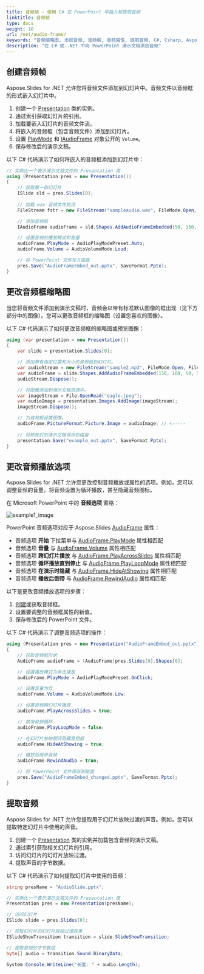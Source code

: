 ```yaml
---
title: 音频帧 - 使用 C# 在 PowerPoint 中插入和提取音频
linktitle: 音频帧
type: docs
weight: 10
url: /net/audio-frame/
keywords: "音频缩略图, 添加音频, 音频框, 音频属性, 提取音频, C#, Csharp, Aspose.Slides for .NET"
description: "在 C# 或 .NET 中向 PowerPoint 演示文稿添加音频"
---
```


## **创建音频帧**
Aspose.Slides for .NET 允许您将音频文件添加到幻灯片中。音频文件以音频框的形式嵌入幻灯片中。

1. 创建一个 [Presentation](https://reference.aspose.com/slides/net/aspose.slides/presentation) 类的实例。
2. 通过索引获取幻灯片的引用。
3. 加载要嵌入幻灯片的音频文件流。
4. 将嵌入的音频框（包含音频文件）添加到幻灯片。
5. 设置 [PlayMode](https://reference.aspose.com/slides/net/aspose.slides/audioplaymodepreset) 和 [IAudioFrame](https://reference.aspose.com/slides/net/aspose.slides/audioframe) 对象公开的 `Volume`。
6. 保存修改后的演示文稿。

以下 C# 代码演示了如何将嵌入的音频框添加到幻灯片中：

```c#
// 实例化一个表示演示文稿文件的 Presentation 类
using (Presentation pres = new Presentation())
{
    // 获取第一张幻灯片
    ISlide sld = pres.Slides[0];
    
    // 加载 wav 音频文件到流
    FileStream fstr = new FileStream("sampleaudio.wav", FileMode.Open, FileAccess.Read);

    // 添加音频框
    IAudioFrame audioFrame = sld.Shapes.AddAudioFrameEmbedded(50, 150, 100, 100, fstr);

    // 设置音频的播放模式和音量
    audioFrame.PlayMode = AudioPlayModePreset.Auto;
    audioFrame.Volume = AudioVolumeMode.Loud;

    // 将 PowerPoint 文件写入磁盘
    pres.Save("AudioFrameEmbed_out.pptx", SaveFormat.Pptx);
}
```

## **更改音频框缩略图**

当您将音频文件添加到演示文稿时，音频会以带有标准默认图像的框出现（见下方部分中的图像）。您可以更改音频框的缩略图（设置您喜欢的图像）。

以下 C# 代码演示了如何更改音频框的缩略图或预览图像：

```c#
using (var presentation = new Presentation())
{
    var slide = presentation.Slides[0];

    // 添加带有指定位置和大小的音频框到幻灯片。
    var audioStream = new FileStream("sample2.mp3", FileMode.Open, FileAccess.Read);
    var audioFrame = slide.Shapes.AddAudioFrameEmbedded(150, 100, 50, 50, audioStream);
    audioStream.Dispose();

    // 将图像添加到演示文稿资源中。
    var imageStream = File.OpenRead("eagle.jpeg");
    var audioImage = presentation.Images.AddImage(imageStream);
    imageStream.Dispose();

    // 为音频框设置图像。
    audioFrame.PictureFormat.Picture.Image = audioImage; // <-----
    
	// 将修改后的演示文稿保存到磁盘
    presentation.Save("example_out.pptx", SaveFormat.Pptx);
}
```

## **更改音频播放选项**

Aspose.Slides for .NET 允许您更改控制音频播放或属性的选项。例如，您可以调整音频的音量，将音频设置为循环播放，甚至隐藏音频图标。

在 Microsoft PowerPoint 中的 **音频选项** 窗格：

![example1_image](audio_frame_0.png)

PowerPoint 音频选项对应于 Aspose.Slides [AudioFrame](https://reference.aspose.com/slides/net/aspose.slides/audioframe) 属性：

- 音频选项 **开始** 下拉菜单与 [AudioFrame.PlayMode](https://reference.aspose.com/slides/net/aspose.slides/audioframe/properties/playmode) 属性相匹配 
- 音频选项 **音量** 与 [AudioFrame.Volume](https://reference.aspose.com/slides/net/aspose.slides/audioframe/properties/volume) 属性相匹配 
- 音频选项 **跨幻灯片播放** 与 [AudioFrame.PlayAcrossSlides](https://reference.aspose.com/slides/net/aspose.slides/audioframe/properties/playacrossslides) 属性相匹配 
- 音频选项 **循环播放直到停止** 与 [AudioFrame.PlayLoopMode](https://reference.aspose.com/slides/net/aspose.slides/audioframe/properties/playloopmode) 属性相匹配 
- 音频选项 **在演示时隐藏** 与 [AudioFrame.HideAtShowing](https://reference.aspose.com/slides/net/aspose.slides/audioframe/properties/hideatshowing) 属性相匹配 
- 音频选项 **播放后倒带** 与 [AudioFrame.RewindAudio](https://reference.aspose.com/slides/net/aspose.slides/audioframe/properties/rewindaudio) 属性相匹配 

以下是更改音频播放选项的步骤：

1. [创建](#create-audio-frame)或获取音频框。
2. 设置要调整的音频框属性的新值。
3. 保存修改后的 PowerPoint 文件。

以下 C# 代码演示了调整音频选项的操作：

``` csharp 
using (Presentation pres = new Presentation("AudioFrameEmbed_out.pptx"))
{
    // 获取音频框形状
    AudioFrame audioFrame = (AudioFrame)pres.Slides[0].Shapes[0];

    // 设置播放模式为单击播放
    audioFrame.PlayMode = AudioPlayModePreset.OnClick;

    // 设置音量为低
    audioFrame.Volume = AudioVolumeMode.Low;

    // 设置音频跨幻灯片播放
    audioFrame.PlayAcrossSlides = true;

    // 禁用音频循环
    audioFrame.PlayLoopMode = false;

    // 在幻灯片放映期间隐藏音频框
    audioFrame.HideAtShowing = true;

    // 播放后倒带音频
    audioFrame.RewindAudio = true;

    // 将 PowerPoint 文件保存到磁盘
    pres.Save("AudioFrameEmbed_changed.pptx", SaveFormat.Pptx);
}
```

## **提取音频**
Aspose.Slides for .NET 允许您提取用于幻灯片放映过渡的声音。例如，您可以提取特定幻灯片中使用的声音。

1. 创建一个 [Presentation](https://reference.aspose.com/slides/net/aspose.slides/presentation) 类的实例并加载包含音频的演示文稿。
2. 通过索引获取相关幻灯片的引用。
3. 访问幻灯片的幻灯片放映过渡。
4. 提取声音的字节数据。

以下 C# 代码演示了如何提取幻灯片中使用的音频：

```c#
string presName = "AudioSlide.pptx";

// 实例化一个表示演示文稿文件的 Presentation 类
Presentation pres = new Presentation(presName);

// 访问幻灯片
ISlide slide = pres.Slides[0];

// 获取幻灯片的幻灯片放映过渡效果
ISlideShowTransition transition = slide.SlideShowTransition;

// 提取音频的字节数组
byte[] audio = transition.Sound.BinaryData;

System.Console.WriteLine("长度: " + audio.Length);
```